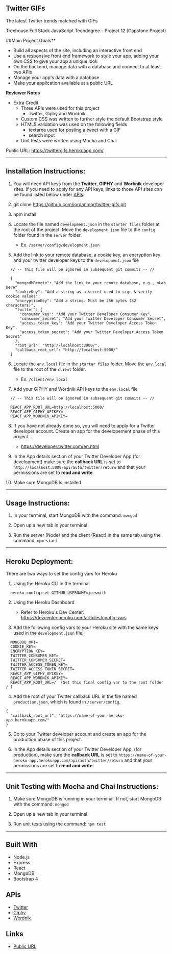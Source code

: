 ## Twitter GIFs

The latest Twitter trends matched with GIFs

Treehouse Full Stack JavaScript Techdegree - Project 12 (Capstone Project)

##Main Project Goals**
- Build all aspects of the site, including an interactive front end
- Use a responsive front end framework to style your app, adding your own CSS to give your app a unique look
- On the backend, manage data with a database and connect to at least two APIs
- Manage your app's data with a database
- Make your application available at a public URL

**Reviewer Notes**
- Extra Credit
  - Three APIs were used for this project
    - Twitter, Giphy and Wordnik
  - Custom CSS was written to further style the default Bootstrap style
  - HTML5 validation was used on the following fields
    - textarea used for posting a tweet with a GIF
    - search input
  - Unit tests were written using Mocha and Chai

Public URL: https://twittergifs.herokuapp.com/

---
## Installation Instructions:
1. You will need API keys from the **Twitter**, **GIPHY** and **Worknik** developer sites. If you need to apply for any API keys, links to those API sites can be found listed below under [APIs](#APIs).

2. git clone https://github.com/jordanmor/twitter-gifs.git

3. npm install

4. Locate the file named `development.json` in the `starter files` folder at the root of the project. Move the `development.json` file to the `config` folder found in the `server` folder. 
    - Ex. `/server/config/development.json`

5. Add the link to your remote database, a cookie key, an encryption key and your twitter developer keys to the `development.json` file
```
  // -- This file will be ignored in subsequent git commits -- //

  {
    "mongodbRemote": "Add the link to your remote database, e.g., mLab here"
    "cookieKey": "Add a string as a secret used to sign & verify cookie values",
    "encryptionKey": "Add a string. Must be 256 bytes (32 characters)",
    "twitter": {
      "consumer_key": "Add your Twitter Developer Consumer Key",
      "consumer_secret": "Add your Twitter Developer Consumer Secret",
      "access_token_key": "Add your Twitter Developer Access Token Key",
      "access_token_secret": "Add your Twitter Developer Access Token Secret"
    },
    "root_url": "http://localhost:3000/",
    "callback_root_url": "http://localhost:5000/"
  }
```
6. Locate the `env.local` file in the `starter files` folder. Move the `env.local` file to the root of the `client` folder.
    - Ex. `/client/env.local`

7. Add your GIPHY and Wordnik API keys to the `env.local` file

```
  // -- This file will be ignored in subsequent git commits -- //
  
  REACT_APP_ROOT_URL=http://localhost:5000/
  REACT_APP_GIPHY_APIKEY=
  REACT_APP_WORDNIK_APIKEY=
```
8. If you have not already done so, you will need to apply for a Twitter developer account. Create an app for the developement phase of this project.
    - https://developer.twitter.com/en.html

9. In the App details section of your Twitter Developer App (for development) make sure the **callback URL** is set to `http://localhost:5000/api/auth/twitter/return` and that your permissions are set to **read and write**.

10. Make sure MongoDB is installed

---

## Usage Instructions:
1. In your terminal, start MongoDB with the command: `mongod`

2. Open up a new tab in your terminal

3. Run the server (Node) and the client (React) in the same tab using the command: `npm start`

---

## Heroku Deployment:

There are two ways to set the config vars for Heroku
  1. Using the Heroku CLI in the terminal
  ```
    heroku config:set GITHUB_USERNAME=joesmith
  ```
  2. Using the Heroku Dashboard
  
      - Refer to Heroku's Dev Center: https://devcenter.heroku.com/articles/config-vars

  3. Add the following config vars to your Heroku site with the same keys used in the `development.json` file:
   
```
  MONGODB_URI=
  COOKIE_KEY=
  ENCRYPTION_KEY=
  TWITTER_CONSUMER_KEY=
  TWITTER_CONSUMER_SECRET=
  TWITTER_ACCESS_TOKEN_KEY=
  TWITTER_ACCESS_TOKEN_SECRET=
  REACT_APP_GIPHY_APIKEY=
  REACT_APP_WORDNIK_APIKEY=
  REACT_APP_ROOT_URL=/  (Set this final config var to the root folder / )
```
4. Add the root of your Twitter callback URL in the file named `production.json`, which is found in `/server/config`.
```
{
  "callback_root_url": "https://name-of-your-heroku-app.herokuapp.com/"
}
```
5. Do to your Twitter developer account and create an app for the production phase of this project.

6. In the App details section of your Twitter Developer App, (for production), make sure the **callback URL** is set to `https://name-of-your-heroku-app.herokuapp.com/api/auth/twitter/return` and that your permissions are set to **read and write**.
---

## Unit Testing with Mocha and Chai Instructions:
1. Make sure MongoDB is running in your terminal. If not, start MongoDB with the command: `mongod`

2. Open up a new tab in your terminal

3. Run unit tests using the command: `npm test`

--- 

## Built With
- Node.js
- Express
- React
- MongoDB
- Bootstrap 4

## APIs
- [Twitter](https://developer.twitter.com/content/developer-twitter/en.html)
- [Giphy](https://developers.giphy.com/)
- [Wordnik](https://developer.wordnik.com)

## Links
- [Public URL](https://twittergifs.herokuapp.com/)